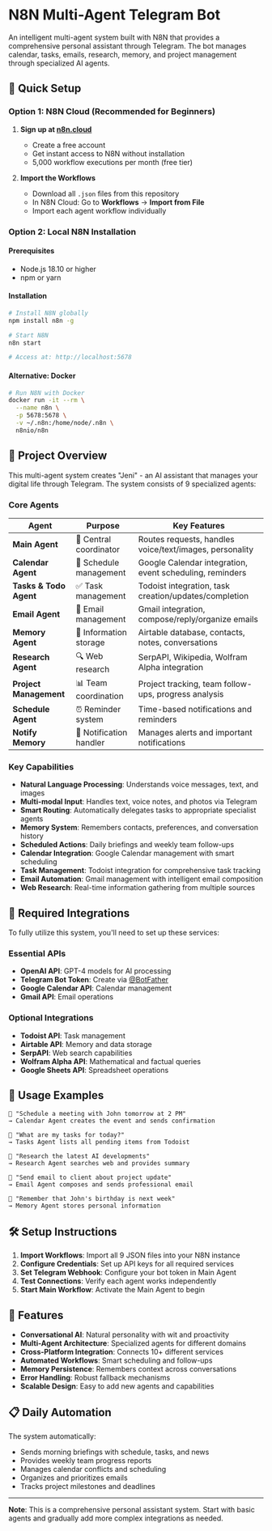 # N8N Multi-Agent Telegram Bot

An intelligent multi-agent system built with N8N that provides a comprehensive personal assistant through Telegram. The bot manages calendar, tasks, emails, research, memory, and project management through specialized AI agents.

## 🚀 Quick Setup

### Option 1: N8N Cloud (Recommended for Beginners)

1. **Sign up at [n8n.cloud](https://n8n.cloud)**
   - Create a free account
   - Get instant access to N8N without installation
   - 5,000 workflow executions per month (free tier)

2. **Import the Workflows**
   - Download all `.json` files from this repository
   - In N8N Cloud: Go to **Workflows** → **Import from File**
   - Import each agent workflow individually

### Option 2: Local N8N Installation

#### Prerequisites
- Node.js 18.10 or higher
- npm or yarn

#### Installation
```bash
# Install N8N globally
npm install n8n -g

# Start N8N
n8n start

# Access at: http://localhost:5678
```

#### Alternative: Docker
```bash
# Run N8N with Docker
docker run -it --rm \
  --name n8n \
  -p 5678:5678 \
  -v ~/.n8n:/home/node/.n8n \
  n8nio/n8n
```

## 🤖 Project Overview

This multi-agent system creates "Jeni" - an AI assistant that manages your digital life through Telegram. The system consists of 9 specialized agents:

### Core Agents

| Agent | Purpose | Key Features |
|-------|---------|--------------|
| **Main Agent** | 🎯 Central coordinator | Routes requests, handles voice/text/images, personality |
| **Calendar Agent** | 📅 Schedule management | Google Calendar integration, event scheduling, reminders |
| **Tasks & Todo Agent** | ✅ Task management | Todoist integration, task creation/updates/completion |
| **Email Agent** | 📧 Email management | Gmail integration, compose/reply/organize emails |
| **Memory Agent** | 🧠 Information storage | Airtable database, contacts, notes, conversations |
| **Research Agent** | 🔍 Web research | SerpAPI, Wikipedia, Wolfram Alpha integration |
| **Project Management** | 📊 Team coordination | Project tracking, team follow-ups, progress analysis |
| **Schedule Agent** | ⏰ Reminder system | Time-based notifications and reminders |
| **Notify Memory** | 🔔 Notification handler | Manages alerts and important notifications |

### Key Capabilities

- **Natural Language Processing**: Understands voice messages, text, and images
- **Multi-modal Input**: Handles text, voice notes, and photos via Telegram
- **Smart Routing**: Automatically delegates tasks to appropriate specialist agents
- **Memory System**: Remembers contacts, preferences, and conversation history
- **Scheduled Actions**: Daily briefings and weekly team follow-ups
- **Calendar Integration**: Google Calendar management with smart scheduling
- **Task Management**: Todoist integration for comprehensive task tracking
- **Email Automation**: Gmail management with intelligent email composition
- **Web Research**: Real-time information gathering from multiple sources

## 🔧 Required Integrations

To fully utilize this system, you'll need to set up these services:

### Essential APIs
- **OpenAI API**: GPT-4 models for AI processing
- **Telegram Bot Token**: Create via [@BotFather](https://t.me/botfather)
- **Google Calendar API**: Calendar management
- **Gmail API**: Email operations

### Optional Integrations
- **Todoist API**: Task management
- **Airtable API**: Memory and data storage
- **SerpAPI**: Web search capabilities
- **Wolfram Alpha API**: Mathematical and factual queries
- **Google Sheets API**: Spreadsheet operations

## 📱 Usage Examples

```
💬 "Schedule a meeting with John tomorrow at 2 PM"
→ Calendar Agent creates the event and sends confirmation

💬 "What are my tasks for today?"
→ Tasks Agent lists all pending items from Todoist

💬 "Research the latest AI developments"
→ Research Agent searches web and provides summary

💬 "Send email to client about project update"
→ Email Agent composes and sends professional email

💬 "Remember that John's birthday is next week"
→ Memory Agent stores personal information
```

## 🛠️ Setup Instructions

1. **Import Workflows**: Import all 9 JSON files into your N8N instance
2. **Configure Credentials**: Set up API keys for all required services
3. **Set Telegram Webhook**: Configure your bot token in Main Agent
4. **Test Connections**: Verify each agent works independently
5. **Start Main Workflow**: Activate the Main Agent to begin

## 🎯 Features

- **Conversational AI**: Natural personality with wit and proactivity
- **Multi-Agent Architecture**: Specialized agents for different domains
- **Cross-Platform Integration**: Connects 10+ different services
- **Automated Workflows**: Smart scheduling and follow-ups
- **Memory Persistence**: Remembers context across conversations
- **Error Handling**: Robust fallback mechanisms
- **Scalable Design**: Easy to add new agents and capabilities

## 📋 Daily Automation

The system automatically:
- Sends morning briefings with schedule, tasks, and news
- Provides weekly team progress reports
- Manages calendar conflicts and scheduling
- Organizes and prioritizes emails
- Tracks project milestones and deadlines

---

**Note**: This is a comprehensive personal assistant system. Start with basic agents and gradually add more complex integrations as needed.
